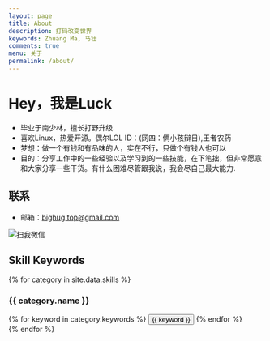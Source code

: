 ```yaml
---
layout: page
title: About
description: 打码改变世界
keywords: Zhuang Ma, 马壮
comments: true
menu: 关于
permalink: /about/
---
```



# Hey，我是Luck

- 毕业于南少林，擅长打野升级.
- 喜欢Linux，热爱开源。偶尔LOL ID：(网四：俩小孩辩日),王者农药
- 梦想：做一个有钱和有品味的人，实在不行，只做个有钱人也可以
- 目的：分享工作中的一些经验以及学习到的一些技能，在下笔拙，但非常愿意和大家分享一些干货。有什么困难尽管跟我说，我会尽自己最大能力.

## 联系

- 邮箱：bighug.top@gmail.com

<img src="http://ocppiicaw.bkt.clouddn.com/me.jpg"  alt="扫我微信" />

## Skill Keywords

{% for category in site.data.skills %}
### {{ category.name }}
<div class="btn-inline">
{% for keyword in category.keywords %}
<button class="btn btn-outline" type="button">{{ keyword }}</button>
{% endfor %}
</div>
{% endfor %}
